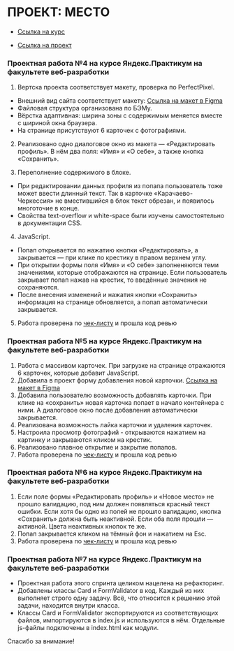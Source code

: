 # ПРОЕКТ: МЕСТО

* [Ссылка на курс](https://practicum.yandex.ru/profile/web/)

* [Ссылка на проект](https://anastasiyasukhorukova.github.io/mesto)

### Проектная работа №4 на курсе Яндекс.Практикум на факультете веб-разработки 

1. Вертска проекта соответствует макету, проверка по PerfectPixel.

* Внешний вид сайта соответствует макету: [Ссылка на макет в Figma](https://www.figma.com/file/2cn9N9jSkmxD84oJik7xL7/JavaScript.-Sprint-4?node-id=0%3A1) 
* Файловая структура организована по БЭМу. 
* Вёрстка адаптивная: ширина зоны с содержимым меняется вместе с шириной окна браузера. 
* На странице присутствуют 6 карточек с фотографиями. 

2. Реализовано одно диалоговое окно из макета — «Редактировать профиль». В нём два поля: «Имя» и «О себе», а также кнопка «Сохранить».

3. Переполнение содержимого в блоке.

* При редактировании данных профиля из попапа пользователь тоже может ввести длинный текст. Так в карточке «Карачаево-Черкессия» не вместившийся в блок текст обрезан, и появилось многоточие в конце.
* Cвойства text-overflow и white-space были изучены самостоятельно в документации CSS.

4. JavaScript.

* Попап открывается по нажатию кнопки «Редактировать», а закрывается — при клике по крестику в правом верхнем углу.
* При открытии формы поля «Имя» и «О себе» заполненяются теми значениями, которые отображаются на странице. Если пользователь закрывает попап нажав на крестик, то введённые значения не сохраняются.
* После внесения изменений и нажатия кнопки «Сохранить» информация на странице обновляется, а попап автоматически закрывается. 

5. Работа проверена по [чек-листу](https://code.s3.yandex.net/web-developer/checklists-pdf/new-program/checklist-4.pdf) и прошла код ревью 

### Проектная работа №5 на курсе Яндекс.Практикум на факультете веб-разработки 

1. Работа с массивом карточек. При загрузке на странице отражаются 6 карточек, которые добавит JavaScript. 
2. Добавила в проект форму добавления новой карточки. [Ссылка на макет в Figma](https://www.figma.com/file/bjyvbKKJN2naO0ucURl2Z0/JavaScript.-Sprint-5?node-id=0%3A1&t=xCWSyB5J9bYNfp7K-0)
3. Добавила пользователю возможность добавлять карточки. При клике на «сохранить» новая карточка попает в начало контейнера с ними. А диалоговое окно после добавления автоматически закрывается.
4. Реализована возможность лайка карточки и удаления карточек. 
5. Настроила просмотр фотографий - открываются нажатием на картинку и закрываются кликом на крестик.
6. Реализовано плавное открытие и закрытие попапов.
7. Работа проверена по [чек-листу](https://code.s3.yandex.net/web-developer/checklists-pdf/new-program/checklist-5.pdf) и прошла код ревью 

### Проектная работа №6 на курсе Яндекс.Практикум на факультете веб-разработки

1. Если поле формы «Редактировать профиль» и  «Новое место» не прошло валидацию, под ним должен появляться красный текст ошибки. Если хотя бы одно из полей не прошло валидацию, кнопка «Сохранить» должна быть неактивной. Если оба поля прошли — активной. Цвета неактивных кнопок те же.
2. Попап закрывается кликом на тёмный фон и нажатием на Esc.
3. Работа проверена по [чек-листу](https://code.s3.yandex.net/web-developer/checklists-pdf/new-program/checklist-6.pdf) и прошла код ревью 

### Проектная работа №7 на курсе Яндекс.Практикум на факультете веб-разработки

* Проектная работа этого спринта целиком нацелена на рефакторинг. 
* Добавлены классы Card и FormValidator в код. Каждый из них выполняет строго одну задачу. Всё, что относится к решению этой задачи, находится внутри класса.
* Классы Card и FormValidator экспортируются из соответствующих файлов, импортируются в index.js и используются в нём.
Отдельные js-файлы подключены в index.html как модули.

Спасибо за внимание!
